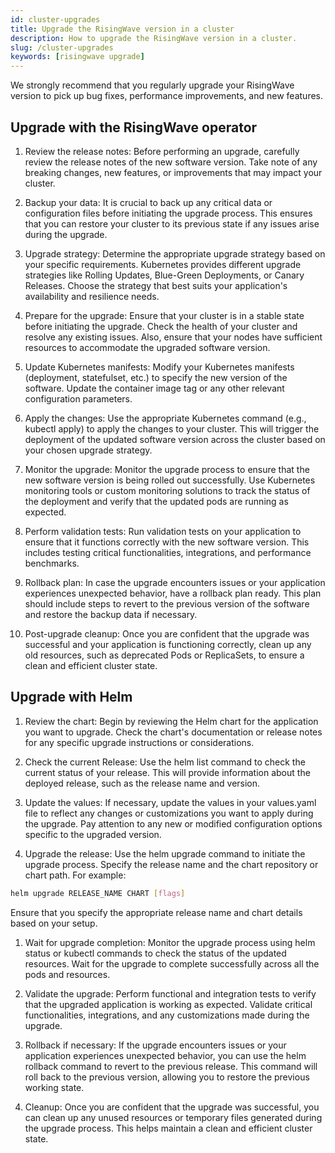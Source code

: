 ```yaml
---
id: cluster-upgrades
title: Upgrade the RisingWave version in a cluster
description: How to upgrade the RisingWave version in a cluster.
slug: /cluster-upgrades
keywords: [risingwave upgrade]
---
```

We strongly recommend that you regularly upgrade your RisingWave version to pick up bug fixes, performance improvements, and new features.

## Upgrade with the RisingWave operator

1. Review the release notes: Before performing an upgrade, carefully review the release notes of the new software version. Take note of any breaking changes, new features, or improvements that may impact your cluster.

2. Backup your data: It is crucial to back up any critical data or configuration files before initiating the upgrade process. This ensures that you can restore your cluster to its previous state if any issues arise during the upgrade.

3. Upgrade strategy: Determine the appropriate upgrade strategy based on your specific requirements. Kubernetes provides different upgrade strategies like Rolling Updates, Blue-Green Deployments, or Canary Releases. Choose the strategy that best suits your application's availability and resilience needs.

4. Prepare for the upgrade: Ensure that your cluster is in a stable state before initiating the upgrade. Check the health of your cluster and resolve any existing issues. Also, ensure that your nodes have sufficient resources to accommodate the upgraded software version.

5. Update Kubernetes manifests: Modify your Kubernetes manifests (deployment, statefulset, etc.) to specify the new version of the software. Update the container image tag or any other relevant configuration parameters.

6. Apply the changes: Use the appropriate Kubernetes command (e.g., kubectl apply) to apply the changes to your cluster. This will trigger the deployment of the updated software version across the cluster based on your chosen upgrade strategy.

7. Monitor the upgrade: Monitor the upgrade process to ensure that the new software version is being rolled out successfully. Use Kubernetes monitoring tools or custom monitoring solutions to track the status of the deployment and verify that the updated pods are running as expected.

8. Perform validation tests: Run validation tests on your application to ensure that it functions correctly with the new software version. This includes testing critical functionalities, integrations, and performance benchmarks.

9. Rollback plan: In case the upgrade encounters issues or your application experiences unexpected behavior, have a rollback plan ready. This plan should include steps to revert to the previous version of the software and restore the backup data if necessary.

10. Post-upgrade cleanup: Once you are confident that the upgrade was successful and your application is functioning correctly, clean up any old resources, such as deprecated Pods or ReplicaSets, to ensure a clean and efficient cluster state.

## Upgrade with Helm

1. Review the chart: Begin by reviewing the Helm chart for the application you want to upgrade. Check the chart's documentation or release notes for any specific upgrade instructions or considerations.

2. Check the current Release: Use the helm list command to check the current status of your release. This will provide information about the deployed release, such as the release name and version.

3. Update the values: If necessary, update the values in your values.yaml file to reflect any changes or customizations you want to apply during the upgrade. Pay attention to any new or modified configuration options specific to the upgraded version.

4. Upgrade the release: Use the helm upgrade command to initiate the upgrade process. Specify the release name and the chart repository or chart path. For example:

```bash
helm upgrade RELEASE_NAME CHART [flags]

```

   Ensure that you specify the appropriate release name and chart details based on your setup.

1. Wait for upgrade completion: Monitor the upgrade process using helm status or kubectl commands to check the status of the updated resources. Wait for the upgrade to complete successfully across all the pods and resources.

1. Validate the upgrade: Perform functional and integration tests to verify that the upgraded application is working as expected. Validate critical functionalities, integrations, and any customizations made during the upgrade.

1. Rollback if necessary: If the upgrade encounters issues or your application experiences unexpected behavior, you can use the helm rollback command to revert to the previous release. This command will roll back to the previous version, allowing you to restore the previous working state.

1. Cleanup: Once you are confident that the upgrade was successful, you can clean up any unused resources or temporary files generated during the upgrade process. This helps maintain a clean and efficient cluster state.
